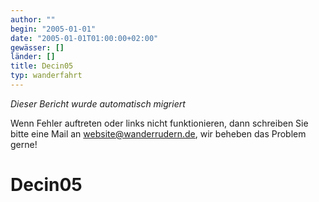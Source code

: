 ```yaml
---
author: ""
begin: "2005-01-01"
date: "2005-01-01T01:00:00+02:00"
gewässer: []
länder: []
title: Decin05
typ: wanderfahrt
---
```



*Dieser Bericht wurde automatisch migriert*

Wenn Fehler auftreten oder links nicht funktionieren, dann schreiben Sie bitte eine Mail an website@wanderrudern.de, wir beheben das Problem gerne!



# Decin05


